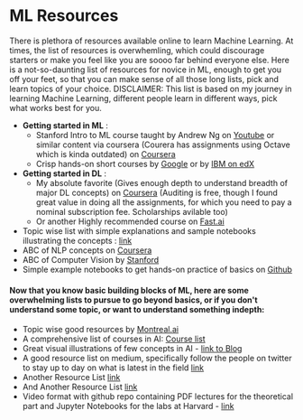 # ML Resources
There is plethora of resources available online to learn Machine Learning. At times, the list of resources is overwhemling, which could discourage starters or make you feel like you are soooo far behind everyone else. Here is a not-so-daunting list of resources for novice in ML, enough to get you off your feet, so that you can make sense of all those long lists, pick and learn topics of your choice. DISCLAIMER: This list is based on my journey in learning Machine Learning, different people learn in different ways, pick what works best for you.

- **Getting started in ML** : 
    - Stanford Intro to ML course taught by Andrew Ng on [Youtube](https://www.youtube.com/watch?v=jGwO_UgTS7I&amp=&index=1) or similar content via coursera (Courera has assignments using Octave which is kinda outdated) on [Coursera](https://www.coursera.org/learn/machine-learning#syllabu)
    - Crisp hands-on short courses by [Google](https://developers.google.com/machine-learning/crash-course) or by [IBM on edX](https://www.edx.org/course/machine-learning-with-python-a-practical-introduct)
- **Getting started in DL** : 
    - My absolute favorite (Gives enough depth to understand breadth of major DL concepts) on [Coursera](https://www.coursera.org/specializations/deep-learning) (Auditing is free, though I found great value in doing all the assignments, for which you need to pay a nominal subscription fee. Scholarships avilable too)
    - Or another Highly recommended course on [Fast.ai](https://course.fast.ai/)
- Topic wise list with simple explanations and sample notebooks illustrating the concepts : [link](https://madewithml.com/topics/)
- ABC of NLP concepts on [Coursera](https://www.coursera.org/specializations/natural-language-processing)
- ABC of Computer Vision by [Stanford](http://vision.stanford.edu/teaching/cs231n/)
- Simple example notebooks to get hands-on practice of basics on [Github](https://github.com/rasbt/python-machine-learning-book-2nd-edition)

#### Now that you know basic building blocks of ML, here are some overwhelming lists to pursue to go beyond basics, or if you don't understand some topic, or want to understand something indepth:
- Topic wise good resources by [Montreal.ai](https://montrealartificialintelligence.com/academy/)
- A comprehensive list of courses in AI: [Course list](https://deep-learning-drizzle.github.io/)
- Great visual illustrations of few concepts in AI - [link to Blog](http://jalammar.github.io/)
- A good resource list on medium, specifically follow the people on twitter to stay up to day on what is latest in the field [link](https://medium.com/machine-learning-in-practice/my-curated-list-of-ai-and-machine-learning-resources-from-around-the-web-9a97823b8524)
- Another Resource List [link](https://github.com/soaicbe/ai_all_resources) 
- And Another Resource List [link](https://github.com/josephmisiti/awesome-machine-learning)
- Video format with github repo containing PDF lectures for the theoretical part and Jupyter Notebooks for the labs at Harvard - [link](https://github.com/Harvard-IACS/2019-CS109A)
